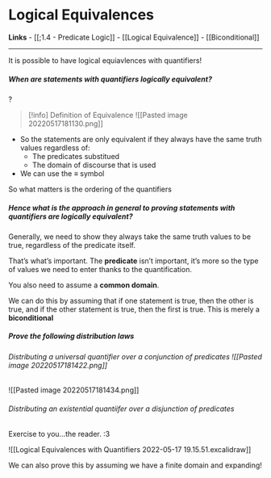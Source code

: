 # Logical Equivalences
**Links** - [[;1.4 - Predicate Logic]] 
		   - [[Logical Equivalence]]
			- [[Biconditional]]

---

It is possible to have logical equiavlences with quantifiers! 

##### When are statements with quantifiers logically equivalent? 
?
>[!info] Definition of Equivalence
>![[Pasted image 20220517181130.png]]
- So the statements are only equivalent if they always have the same truth values regardless of:
	- The predicates substitued
	- The domain of discourse that is used 
- We can use the $\equiv$ symbol 

So what matters is the ordering of the quantifiers




##### Hence what is the approach in general to proving statements with quantifiers are logically equivalent? 
Generally, we need to show they always take the same truth values to be true, regardless of the predicate itself. 

That’s what’s important. The **predicate** isn’t important, it’s more so the type of values we need to enter thanks to the quantification. 

You also need to assume a **common domain**. 

We can do this by assuming that if one statement is true, then the other is true, and if the other statement is true, then the first is true. This is merely a **biconditional**

##### Prove the following distribution laws
###### Distributing a universal quantifier over a conjunction of predicates ![[Pasted image 20220517181422.png]]

![[Pasted image 20220517181434.png]]


###### Distributing an existential quantiifer over a disjunction of predicates


Exercise to you…the reader. :3


![[Logical Equivalences with Quantifiers 2022-05-17 19.15.51.excalidraw]]


We can also prove this by assuming we have a finite domain and expanding! 